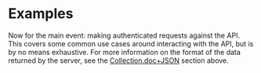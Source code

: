 # Examples

Now for the main event: making authenticated requests against the API.  This covers some common use cases around interacting with the API, but is by no means exhaustive.  For more information on the format of the data returned by the server, see the [Collection.doc+JSON](#collection-docjson) section above.
